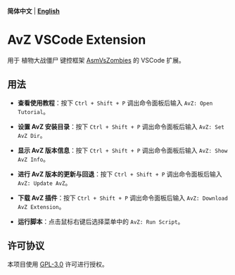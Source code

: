 **简体中文** | **[English](./README.en.md)**

# AvZ VSCode Extension

用于 植物大战僵尸 键控框架 [AsmVsZombies](https://github.com/vector-wlc/AsmVsZombies) 的 VSCode 扩展。

## 用法

- **查看使用教程**：按下 `Ctrl + Shift + P` 调出命令面板后输入 `AvZ: Open Tutorial`。

- **设置 AvZ 安装目录**：按下 `Ctrl + Shift + P` 调出命令面板后输入 `AvZ: Set AvZ Dir`。

- **显示 AvZ 版本信息**：按下 `Ctrl + Shift + P` 调出命令面板后输入 `AvZ: Show AvZ Info`。

- **进行 AvZ 版本的更新与回退**：按下 `Ctrl + Shift + P` 调出命令面板后输入 `AvZ: Update AvZ`。

- **下载 AvZ 插件**：按下 `Ctrl + Shift + P` 调出命令面板后输入 `AvZ: Download AvZ Extension`。

- **运行脚本**：点击鼠标右键后选择菜单中的 `AvZ: Run Script`。

## 许可协议

本项目使用 [GPL-3.0](https://www.gnu.org/licenses/gpl-3.0.html) 许可进行授权。
